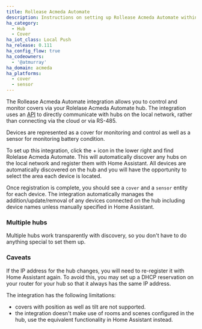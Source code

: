```yaml
---
title: Rollease Acmeda Automate
description: Instructions on setting up Rollease Acmeda Automate within Home Assistant.
ha_category:
  - Hub
  - Cover
ha_iot_class: Local Push
ha_release: 0.111
ha_config_flow: true
ha_codeowners:
  - '@atmurray'
ha_domain: acmeda
ha_platforms:
  - cover
  - sensor
---
```


The Rollease Acmeda Automate integration allows you to control and monitor covers via your Rolelase Acmeda Automate hub. The integration uses an [API](https://pypi.org/project/aiopulse/) to directly communicate with hubs on the local network, rather than connecting via the cloud or via RS-485.

Devices are represented as a cover for monitoring and control as well as a sensor for monitoring battery condition.

To set up this integration, click the + icon in the lower right and find Rolelase Acmeda Automate. This will automatically discover any hubs on the local network and register them with Home Assistant. All devices are automatically discovered on the hub and you will have the opportunity to select the area each device is located.

Once registration is complete, you should see a `cover` and a `sensor` entity for each device. The integration automatically manages the addition/update/removal of any devices connected on the hub including device names unless manually specified in Home Assistant.

### Multiple hubs

Multiple hubs work transparently with discovery, so you don't have to do anything special to set them up.

### Caveats

If the IP address for the hub changes, you will need to re-register it with Home Assistant again. To avoid this, you may set up a DHCP reservation on your router for your hub so that it always has the same IP address.

The integration has the following limitations:

- covers with position as well as tilt are not supported.
- the integration doesn't make use of rooms and scenes configured in the hub, use the equivalent functionality in Home Assistant instead.
